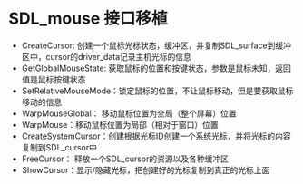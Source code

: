 # SDL_mouse 接口移植
* CreateCursor: 创建一个鼠标光标状态，缓冲区，并复制SDL_surface到缓冲区中，cursor的driver_data记录主机光标的信息
* GetGlobalMouseState: 获取鼠标的位置和按键状态，参数是鼠标未知，返回值是鼠标按键状态
* SetRelativeMouseMode：锁定鼠标的位置，不让鼠标移动，但是要获取鼠标移动的信息
* WarpMouseGlobal： 移动鼠标位置为全局（整个屏幕）位置
* WarpMouse：移动鼠标位置为局部（相对于窗口）位置
* CreateSystemCursor：创建根据光标ID创建一个系统光标，并将光标的内容复制到SDL_cursor中
* FreeCursor： 释放一个SDL_cursor的资源以及各种缓冲区
* ShowCursor：显示/隐藏光标，把创建好的光标复制到真正的光标上面
